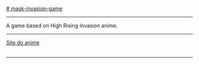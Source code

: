 <a href=""># mask-invasion-game</a>

<hr>

A game based on High Rising Invasion anime. 

<hr>

<a href="https://high-rise-invasion.com/" target="_blank">Site do anime</a>
<br><br>

<hr>

<a href=""></a>
